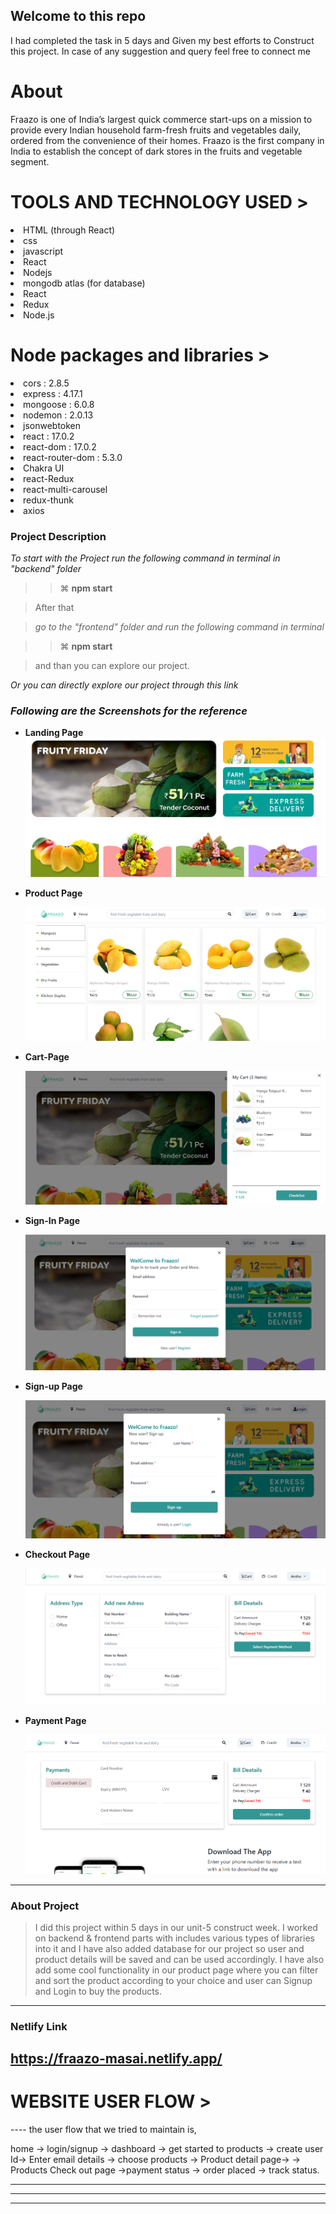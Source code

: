 <h2>Welcome to this repo</h2>
I had completed the task in 5 days and Given my best efforts to Construct this project.
In case of any suggestion and query feel free to connect me

 <h1>About </h1>
Fraazo is one of India’s largest quick commerce start-ups on a mission to provide every Indian household farm-fresh fruits and vegetables daily, ordered from the convenience of their homes. Fraazo is the first company in India to establish the concept of dark stores in the fruits and vegetable segment.
 
 
 <h1>TOOLS AND TECHNOLOGY USED ></h1>
  <li>HTML (through React)</li>
  <li>css</li>
<li>javascript</li>  
<li>React</li>
<li>Nodejs</li>
<li>mongodb atlas (for database)</li>
 <li>React</li>
 <li>Redux</li>
 <li>Node.js</li>

 
 
  <h1>Node packages and libraries ></h1>
 <li>cors : 2.8.5</li>
 <li>express : 4.17.1</li>
 <li>mongoose : 6.0.8</li>
<li>nodemon : 2.0.13</li>
<li>jsonwebtoken</li>
 <li>react : 17.0.2</li>
 <li>react-dom : 17.0.2</li>
 <li>react-router-dom : 5.3.0</li>
  <li>Chakra UI</li>
 <li>react-Redux</li>
  <li>react-multi-carousel</li>
   <li>redux-thunk</li>
   <li>axios</li>
   
 

 



### Project Description

_To start with the Project run the following command in terminal in "backend" folder_

> > ⌘ **npm start**

> After that 

> _go to the "frontend" folder and run the following command in terminal_
 
> > ⌘ **npm start**

>   and than you can explore our project.

_Or you can directly explore our project through this link_
 
 
 ### _Following are the Screenshots for the reference_

- **Landing Page**
  ![Landing Page](IMAGES/Landing.png)

- **Product Page**

  ![Product Page](IMAGES/product.png)


- **Cart-Page**

  ![Cart-Page](IMAGES/Cart.png)
  
- **Sign-In Page**

  ![Sign-In Page](IMAGES/Login.png)
  
- **Sign-up Page**

  ![Sign-In Page](IMAGES/Signup.png)

- **Checkout Page**

  ![Checkout Page](IMAGES/checkout1.png)
  

- **Payment Page**

  ![Payment Page](IMAGES/checkout2.png)


---

### About Project

> I did this project within 5 days in our unit-5 construct week. I worked on backend & frontend parts with includes various types of libraries into it and I have also added database for our project so user and product details will be saved and can be used accordingly. I have also add some cool functionality in our product page where you can filter and sort the product according to your choice and user can Signup and Login to buy the products.

---




### Netlify Link

https://fraazo-masai.netlify.app/
 ------
 <h1>WEBSITE USER FLOW ></h1>
 ----
the user flow that we tried to maintain is,

home -> login/signup -> dashboard -> get started to products -> create user Id-> Enter email details -> choose products -> Product detail page-> -> Products Check out page ->payment status -> order placed -> track status.
 
----
 
---

---
